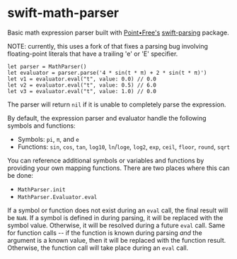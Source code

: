 # swift-math-parser

Basic math expression parser built with [Point•Free's](https://www.pointfree.co/) 
[swift-parsing](https://github.com/pointfreeco/swift-parsing) package.

NOTE: currently, this uses a fork of that fixes a parsing bug involving floating-point literals that have a trailing
'e' or 'E' specifier.

```
let parser = MathParser()
let evaluator = parser.parse('4 * sin(t * π) + 2 * sin(t * π)')
let v1 = evaluator.eval("t", value: 0.0) // 0.0
let v2 = evaluator.eval("t", value: 0.5) // 6.0
let v3 = evaluator.eval("t", value: 1.0) // 0.0
```

The parser will return `nil` if it is unable to completely parse the expression.

By default, the expression parser and evaluator handle the following symbols and functions:

* Symbols: `pi`, `π`, and `e`
* Functions: `sin`, `cos`, `tan`, `log10`, `ln`/`loge`, `log2`, `exp`, `ceil`, `floor`, `round`, `sqrt`

You can reference additional symbols or variables and functions by providing your own mapping functions. There are two
places where this can be done:

* `MathParser.init`
* `MathParser.Evaluator.eval`

If a symbol or function does not exist during an `eval` call, the final result will be `NaN`. If a symbol is defined in
during parsing, it will be replaced with the symbol value. Otherwise, it will be resolved during a future `eval` call.
Same for function calls -- if the function is known during parsing _and_ the argument is a known value, then it will be
replaced with the function result. Otherwise, the function call will take place during an `eval` call.
